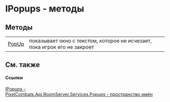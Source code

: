 # IPopups - методы




## Методы
<table>
<tr>
<td><a href="85193c60-bd16-38d1-73a7-5933818ca06d">PopUp</a></td>
<td>показывает окно с текстом, которое не исчезает, пока игрок его не закроет</td></tr>
</table>

## См. также


#### Ссылки
<a href="51245936-bd03-7725-5fa1-13dca39b20f5">IPopups - </a>  
<a href="b2ea032a-8e9b-5510-5c38-c39572bacb8b">PixelCombats.Api.RoomServer.Services.Popups - пространство имён</a>  
